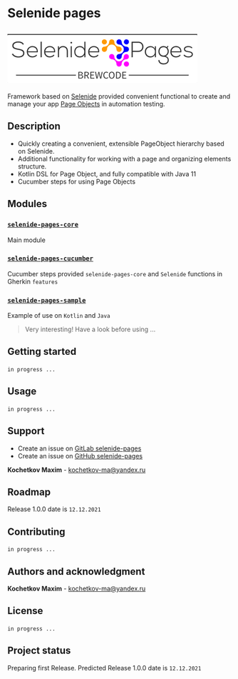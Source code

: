 # Selenide pages

![selenide pages](pages.png)
---

Framework based on [Selenide](https://github.com/selenide/selenide) provided convenient functional to create and manage
your app [Page Objects](https://www.selenium.dev/documentation/guidelines/page_object_models/) in automation testing.

## Description

- Quickly creating a convenient, extensible PageObject hierarchy based on Selenide.
- Additional functionality for working with a page and organizing elements structure.
- Kotlin DSL for Page Object, and fully compatible with Java 11
- Cucumber steps for using Page Objects

## Modules
### [`selenide-pages-core`](selenide-pages-core/README.md)
Main module

### [`selenide-pages-cucumber`](selenide-pages-cucumber/README.md)
Cucumber steps provided `selenide-pages-core` and `Selenide` functions in Gherkin `features` 

### [`selenide-pages-sample`](selenide-pages-sample/README.md)
Example of use on `Kotlin` and `Java`
> Very interesting! Have a look before using ...

## Getting started

`in progress ...`

## Usage

`in progress ...`

## Support

- Create an issue on [GitLab selenide-pages](https://gitlab.com/brewcode/selenide-pages)
- Create an issue on [GitHub selenide-pages](https://github.com/kochetkov-ma/selenide-pages)

**Kochetkov Maxim** - [kochetkov-ma@yandex.ru](mailto:kochetkov-ma@yandex.ru)

## Roadmap

Release 1.0.0 date is `12.12.2021`

## Contributing

`in progress ...`

## Authors and acknowledgment

**Kochetkov Maxim** - [kochetkov-ma@yandex.ru](mailto:kochetkov-ma@yandex.ru)

## License

`in progress ...`

## Project status

Preparing first Release. Predicted Release 1.0.0 date is `12.12.2021`